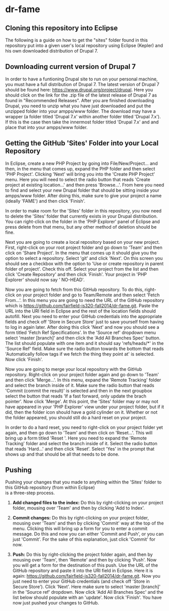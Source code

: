 dr-fame
=======  
  
Cloning this repository into Eclipse  
------------------------------------  
  
The following is a guide on how to get the "sites" folder found in this repository put into a given user's local repository using Eclipse (Kepler) and his own downloaded distribution of Drupal 7.  
  
Downloading current version of Drupal 7  
---------------------------------------  
  
In order to have a funtioning Drupal site to run on your personal machine, you must have a full distribution of Drupal 7. The latest version of Drupal 7 should be found here: https://www.drupal.org/project/drupal. Here you should click on the link for the .zip file of the latest release of Drupal 7 as found in "Recommended Releases". After you are finished downloading Drupal, you need to unzip what you have just downloaded and put the unzipped folder into your ampps/www folder. The download may have a wrapper (a folder titled 'Drupal 7.x' within another folder titled 'Drupal 7.x'). If this is the case then take the innermost folder titled 'Drupal 7.x' and and place that into your ampps/www folder.  
  
  
Getting the GitHub 'Sites' Folder into your Local Repository  
------------------------------------------------------------  
  
In Eclipse, create a new PHP Project by going into File/New/Project... and then, in the menu that comes up, expand the PHP folder and then select 'PHP Project'. Clicking 'Next' will bring you into the 'Create PHP Project' menu. Here you will need to select the radio button that reads 'Create project at existing location...' and then press 'Browse...'. From here you need to find and select your new Drupal folder that should be sitting inside your ampps/www folder. After doing this, make sure to give your project a name (ideally 'FAME') and then click 'Finish'.  
  
In order to make room for the 'Sites' folder in this repository, you now need to delete the 'Sites' folder that currently exists in your Drupal distribution. You can right-click on the folder in the 'PHP Explorer' panel of Eclipse and press delete from that menu, but any other method of deletion should be fine.  
  
Next you are going to create a local repository based on your new project. First, right-click on your root project folder and go down to 'Team' and then click on 'Share Project'. In the menu that comes up it should give you the option to select a repository. Select 'git' and click 'Next'. On this screen you should see a checkbox with the option to 'Use or create repository in parent folder of project'. Check this off. Select your project from the list and then click 'Create Repository' and then click 'Finish'. Your project in 'PHP Explorer' should now say '<project name> NO-HEAD'.  
  
Now you are going to fetch from this GitHub repository. To do this, right-click on your project folder and go to Team/Remote and then select 'Fetch From...'. In this menu you are going to need the URL of the GitHub repository which is https://github.com/fairfield-is320-fall2014/dr-fame.git. Paste the URL into the URI field in Eclipse and the rest of the location fields should autofill. Next you need to enter your GitHub credentials into the appropriate fields and check off 'Store in Secure Store' just to save yourself from having to log in again later. After doing this click 'Next' and now you should see a form titled 'Fetch Ref Specifications'. In the 'Source ref' dropdown menu select 'master [branch]' and then click the 'Add All Branches Spec' button. The list should populate with one item and it should say 'refs/heads/*' in the 'Source Ref' field. Make sure the radio button towards the bottom that reads 'Automatically follow tags if we fetch the thing they point at' is selected. Now click 'Finish'.  
  
Now you are going to merge your local repository with the GitHub repository. Right-click on your project folder again and go down to 'Team' and then click 'Merge...'. In this menu, expand the 'Remote Tracking' folder and select the branch inside of it. Make sure the radio button that reads 'Commit (commit the result)' is selected and then in the next groupbox select the button that reads 'If a fast forward, only update the brach pointer'. Now click 'Merge'. At this point, the 'Sites' folder may or may not have appeared in your 'PHP Explorer' view under your project folder, but if it did, then the folder icon should have a gold cylinder on it. Whether or not the folder appeared, you should still do a hard reset on your project.  
  
In order to do a hard reset, you need to right-click on your project folder yet again, and then go down to 'Team' and then click on 'Reset...'. This will bring up a form titled 'Reset <project name>'. Here you need to expand the 'Remote Tracking' folder and select the branch inside of it. Select the radio button that reads 'Hard...' and then click 'Reset'. Select 'Yes' in the prompt that shows up and that should be all that needs to be done.  
  
  
Pushing  
-------  
  
Pushing your changes that you made to anything within the 'Sites' folder to this GitHub repository (from within Eclipse)  
is a three-step process.  
  
1) **Add changed files to the index:** Do this by right-clicking on your project folder, mousing over 'Team' and then by clicking 'Add to Index'.  
  
2) **Commit changes:** Do this by right-clicking on your project folder, mousing over 'Team' and then by clicking 'Commit' way at the top of the menu. Clicking this will bring up a form for you to enter a commit message. Do this and now you can either 'Commit and Push', or you can just 'Commit'. For the sake of this explanation, just click 'Commit' for now.  
  
3) **Push:** Do this by right-clicking the project folder again, and then by mousing over 'Team', then 'Remote' and then by clicking 'Push'. Now you will get a form for the destination of this push. Use the URL of the GitHub repository and paste it into the URI field in Eclipse. Here it is again: https://github.com/fairfield-is320-fall2014/dr-fame.git. Now you just need to enter your GitHub credentials (and check off 'Store in Secure Store'). Click 'Next'. Here make sure to select 'master [branch]' in the 'Source ref' dropdown. Now click 'Add All Branches Spec' and the list below should populate with an 'update'. Now click 'Finish'. You have now just pushed your changes to GitHub.
